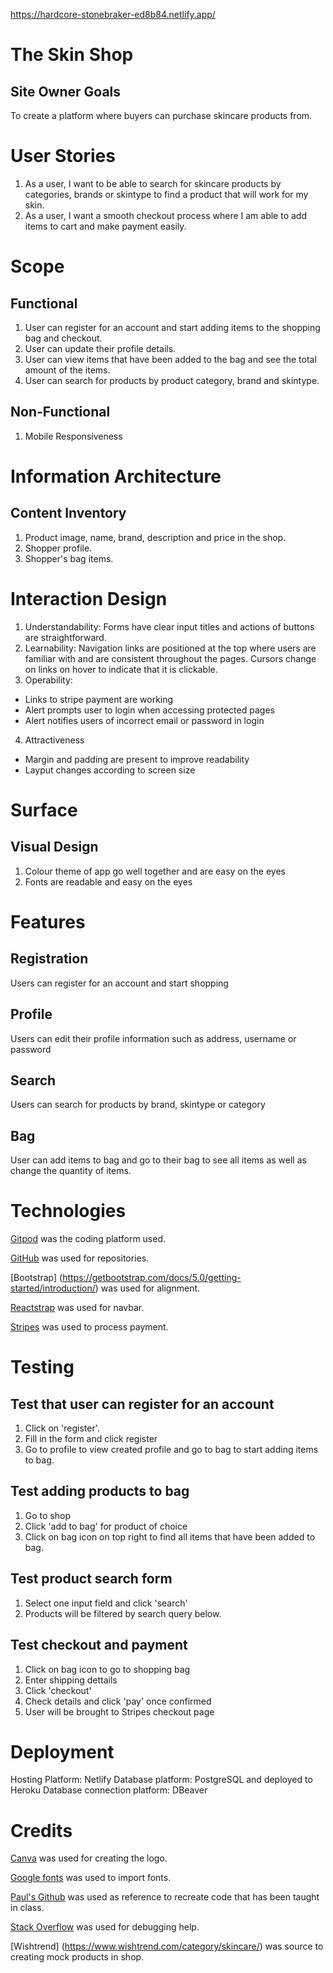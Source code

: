 https://hardcore-stonebraker-ed8b84.netlify.app/

# The Skin Shop
## Site Owner Goals
To create a platform where buyers can purchase skincare products from.

# User Stories
1. As a user, I want to be able to search for skincare products by categories, brands or skintype to find a product that will work for my skin.
2. As a user, I want a smooth checkout process where I am able to add items to cart and make payment easily.

# Scope
## Functional
1. User can register for an account and start adding items to the shopping bag and checkout.
2. User can update their profile details.
3. User can view items that have been added to the bag and see the total amount of the items.
4. User can search for products by product category, brand and skintype.

## Non-Functional
1. Mobile Responsiveness

# Information Architecture
## Content Inventory
1. Product image, name, brand, description and price in the shop.
2. Shopper profile.
3. Shopper's bag items.

# Interaction Design
1. Understandability: Forms have clear input titles and actions of buttons are straightforward.
2. Learnability: Navigation links are positioned at the top where users are familiar with and are consistent throughout the pages. Cursors change on links on hover to indicate that it is clickable.
3. Operability: 
- Links to stripe payment are working
- Alert prompts user to login when accessing protected pages
- Alert notifies users of incorrect email or password in login
4. Attractiveness
- Margin and padding are present to improve readability
- Layput changes according to screen size

# Surface
## Visual Design
1. Colour theme of app go well together and are easy on the eyes
2. Fonts are readable and easy on the eyes

# Features
## Registration
Users can register for an account and start shopping
## Profile
Users can edit their profile information such as address, username or password
## Search 
Users can search for products by brand, skintype or category
## Bag
User can add items to bag and go to their bag to see all items as well as change the quantity of items.

# Technologies
[Gitpod](www.gitpod.io) was the coding platform used.  

[GitHub](github.com) was used for repositories.

[Bootstrap] (https://getbootstrap.com/docs/5.0/getting-started/introduction/) was used for alignment.

[Reactstrap](https://reactstrap.github.io/components/form/) was used for navbar.

[Stripes](https://stripe.com/en-sg) was used to process payment.

# Testing
## Test that user can register for an account
1. Click on 'register'.
2. Fill in the form and click register
3. Go to profile to view created profile and go to bag to start adding items to bag.

## Test adding products to bag
1. Go to shop
2. Click 'add to bag' for product of choice
3. Click on bag icon on top right to find all items that have been added to bag.

## Test product search form
1. Select one input field and click 'search'
2. Products will be filtered by search query below.

## Test checkout and payment
1. Click on bag icon to go to shopping bag
2. Enter shipping dettails
3. Click 'checkout'
4. Check details and click 'pay' once confirmed
5. User will be brought to Stripes checkout page

# Deployment
Hosting Platform: Netlify
Database platform: PostgreSQL and deployed to Heroku
Database connection platform: DBeaver

# Credits
[Canva](www.canva.com) was used for creating the logo.

[Google fonts](https://fonts.google.com/) was used to import fonts.

[Paul's Github](https://github.com/kunxin-chor?tab=repositories) was used as reference to recreate code that has been taught in class.

[Stack Overflow](https://stackoverflow.com/) was used for debugging help.

[Wishtrend] (https://www.wishtrend.com/category/skincare/) was source to creating mock products in shop.




